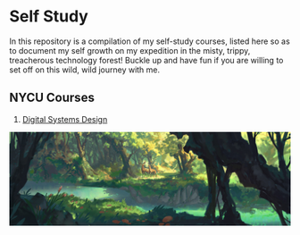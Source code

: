 # Self Study
In this repository is a compilation of my self-study courses, listed here so as to document my self growth on my expedition in the misty, trippy, treacherous technology forest! Buckle up and have fun if you are willing to set off on this wild, wild journey with me.

## NYCU Courses
1. [Digital Systems Design][1.1]

[1.1]: NYCU/DigitalSystemsDesign/DigitalSystemsDesign.md


![image](images/richard-lay-forest-deers.jpg)
